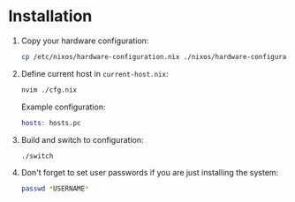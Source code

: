 # Installation

1. Copy your hardware configuration:
    ```bash
    cp /etc/nixos/hardware-configuration.nix ./nixos/hardware-configuration.nix
    ```

2. Define current host in `current-host.nix`:
    ```bash
    nvim ./cfg.nix
    ```

    Example configuration:
    ```nix
    hosts: hosts.pc
    ```

3. Build and switch to configuration:
    ```bash
    ./switch
    ```

4. Don't forget to set user passwords if you are just installing the system:
    ```bash
    passwd *USERNAME*
    ```

